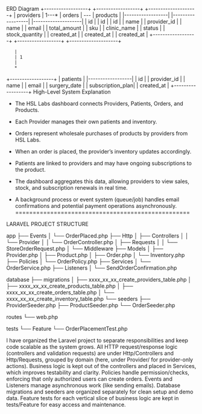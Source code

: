 ERD Diagram
+------------------+       +------------------+       +--------------------+
|   providers      | 1---* |    orders        | *---* |    products        |
|------------------|       |------------------|       |--------------------|
| id               |       | id               |       | id                 |
| name             |       | provider_id      |       | name               |
| email            |       | total_amount     |       | sku                |
| clinic_name      |       | status           |       | stock_quantity     |
| created_at       |       | created_at       |       | created_at         |
+------------------+       +------------------+       +--------------------+

       |
       | 1
       | 
       * 
+------------------+
|    patients      |
|------------------|
| id               |
| provider_id      |
| name             |
| email            |
| surgery_date     |
| subscription_plan|
| created_at       |
+------------------+
High-Level System Explanation

   * The HSL Labs dashboard connects Providers, Patients, Orders, and Products.

   * Each Provider manages their own patients and inventory.

   * Orders represent wholesale purchases of products by providers from HSL Labs.

   * When an order is placed, the provider’s inventory updates accordingly.

   * Patients are linked to providers and may have ongoing subscriptions to the product.

   * The dashboard aggregates this data, allowing providers to view sales, stock, and subscription renewals in real time.

   * A background process or event system (queue/job) handles email confirmations and potential payment operations asynchronously.
    ==================================================       
    
LARAVEL PROJECT STRUCTURE

 app
├── Events
│   └── OrderPlaced.php
├── Http
│   ├── Controllers
│   │   └── Provider
│   │       └── OrderController.php
│   ├── Requests
│   │   └── StoreOrderRequest.php
│   └── Middleware
├── Models
│   ├── Provider.php
│   ├── Product.php
│   ├── Order.php
│   └── Inventory.php
├── Policies
│   └── OrderPolicy.php
├── Services
│   └── OrderService.php
├── Listeners
│   └── SendOrderConfirmation.php

database
├── migrations
│   ├── xxxx_xx_xx_create_providers_table.php
│   ├── xxxx_xx_xx_create_products_table.php
│   ├── xxxx_xx_xx_create_orders_table.php
│   └── xxxx_xx_xx_create_inventory_table.php
└── seeders
    ├── ProviderSeeder.php
    ├── ProductSeeder.php
    └── OrderSeeder.php

routes
└── web.php

tests
└── Feature
    └── OrderPlacementTest.php

I have organized the Laravel project to separate responsibilities and keep code scalable as the system grows.
All HTTP request/response logic (controllers and validation requests) are under Http/Controllers and Http/Requests, grouped by domain (here, under Provider/ for provider-only actions).
Business logic is kept out of the controllers and placed in Services, which improves testability and clarity.
Policies handle permission/checks, enforcing that only authorized users can create orders.
Events and Listeners manage asynchronous work (like sending emails).
Database migrations and seeders are organized separately for clean setup and demo data.
Feature tests for each vertical slice of business logic are kept in tests/Feature for easy access and maintenance.